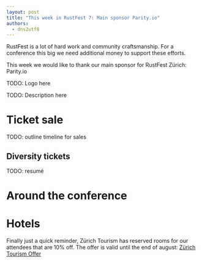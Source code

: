 ```yaml
---
layout: post
title: "This week in RustFest 7: Main sponsor Parity.io"
authors:
  - dns2utf8
---
```


RustFest is a lot of hard work and community craftsmanship.
For a conference this big we need additional money to support these efforts.

This week we would like to thank our main sponsor for RustFest Zürich: Parity.io

TODO: Logo here

TODO: Description here

# Ticket sale

TODO: outline timeline for sales

## Diversity tickets

TODO: resumé

# Around the conference



# Hotels

Finally just a quick reminder, Zürich Tourism has reserved rooms for our attendees that are 10% off.
The offer is valid until the end of august: [Zürich Tourism Offer](https://www.zuerich.com/en/visit/rustfest-zuerich)
